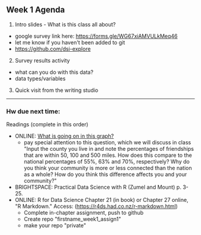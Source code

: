 ## Week 1 Agenda

1. Intro slides - What is this class all about?

  - google survey link here: https://forms.gle/WG67xiAMVULkMeq46
  - let me know if you haven't been added to git
  - https://github.com/dsi-explore

2. Survey results activity

- what can you do with this data?
- data types/variables

3. Quick visit from the writing studio

---

### Hw due next time:

Readings (complete in this order)

- ONLINE: [What is going on in this graph?](https://www.nytimes.com/2019/01/03/learning/whats-going-on-in-this-graph-jan-9-2019.html)
  + pay special attention to this question, which we will discuss in class "Input the county you live in and note the percentages of friendships that are within 50, 100 and 500 miles. How does this compare to the national percentages of 55%, 63% and 70%, respectively? Why do you think your community is more or less connected than the nation as a whole? How do you think this difference affects you and your community?"
- BRIGHTSPACE: Practical Data Science with R (Zumel and Mount) p. 3-25.
- ONLINE: R for Data Science Chapter 21 (in book) or Chapter 27 online, "R Markdown." Access: (https://r4ds.had.co.nz/r-markdown.html)
  + Complete in-chapter assignment, push to github
  + Create repo "firstname_week1_assign1"
  + make your repo "private"
